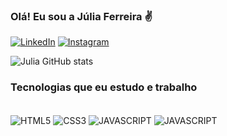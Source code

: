 ### Olá! Eu sou a Júlia Ferreira ✌️

[![LinkedIn](https://img.shields.io/badge/LinkedIn-0077B5?style=for-the-badge&logo=linkedin&logoColor=white)](https://www.linkedin.com/in/júlia-ferreira-06117825a/)
[![Instagram](https://img.shields.io/badge/Instagram-E4405F?style=for-the-badge&logo=instagram&logoColor=white)](https://www.instagram.com/mkt.eco/)

![Julia GitHub stats](https://github-readme-stats.vercel.app/api?username=JuliaFN13&show_icons=true&theme=tokyonight)

### Tecnologias que eu estudo e trabalho

<div style = "display : inluine_block"></br>
    <img align= "center" alt="HTML5" src="https://img.shields.io/badge/HTML5-E34F26?style=for-the-badge&logo=html5&logoColor=white"/>
    <img align= "center" alt="CSS3" src="https://img.shields.io/badge/CSS3-1572B6?style=for-the-badge&logo=css3&logoColor=white"/>
    <img align= "center" alt="JAVASCRIPT" src="https://img.shields.io/badge/JavaScript-F7DF1E?style=for-the-badge&logo=javascript&logoColor=black"/>
    <img align= "center" alt="JAVASCRIPT" src="https://img.shields.io/badge/Adobe%20Photoshop-31A8FF?style=for-the-badge&logo=Adobe%20Photoshop&logoColor=black"/>
</div>
